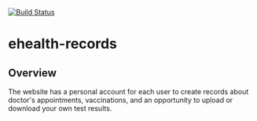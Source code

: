 [![Build Status](https://travis-ci.com/MelnykVL/ehealth-records.svg?branch=master)](https://travis-ci.com/MelnykVL/ehealth-records)

# ehealth-records

## Overview

The website has a personal account for each user to create records about doctor's appointments, vaccinations, and an opportunity to upload or download your own test results.

